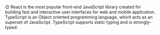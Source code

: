 :blush: React is the most popular front-end JavaScript library created for building fast and interactive user interfaces for web and mobile application. TypeScript is an Object oriented programming language, which acts as an superset of JavaScript. TypeScript supports static typing and is strongly-typed. 
